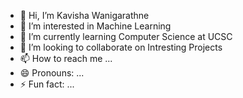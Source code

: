 - 👋 Hi, I’m Kavisha Wanigarathne
- 👀 I’m interested in Machine Learning
- 🌱 I’m currently learning Computer Science at UCSC
- 💞️ I’m looking to collaborate on Intresting Projects
- 📫 How to reach me ...
- 😄 Pronouns: ...
- ⚡ Fun fact: ...

<!---
wanigarathnekaa/wanigarathnekaa is a ✨ special ✨ repository because its `README.md` (this file) appears on your GitHub profile.
You can click the Preview link to take a look at your changes.
--->
